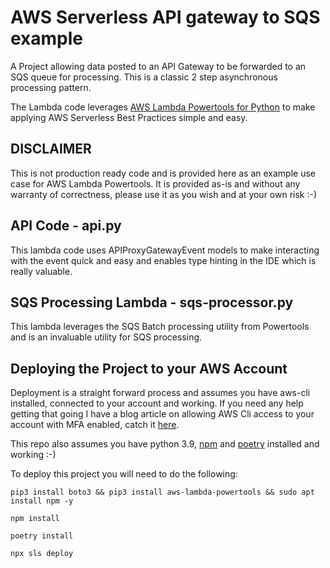 # AWS Serverless API gateway to SQS example

A Project allowing data posted to an API Gateway to be forwarded to an SQS queue for processing.  This is a classic 2 step asynchronous processing pattern.

The Lambda code leverages [AWS Lambda Powertools for Python](https://github.com/awslabs/aws-lambda-powertools-python) to make applying AWS Serverless Best Practices simple and easy.

## DISCLAIMER

This is not production ready code and is provided here as an example use case for AWS Lambda Powertools.  It is provided as-is and without any warranty of correctness, please use it as you wish and at your own risk :-)

## API Code - api.py

This lambda code uses APIProxyGatewayEvent models to make interacting with the event quick and easy and enables type hinting in the IDE which is really valuable.

## SQS Processing Lambda - sqs-processor.py

This lambda leverages the SQS Batch processing utility from Powertools and is an invaluable utility for SQS processing.  

## Deploying the Project to your AWS Account

Deployment is a straight forward process and assumes you have aws-cli installed, connected to your account and working.  If you need any help getting that going I have a blog article on allowing AWS Cli access to your account with MFA enabled, catch it [here](http://www.walmsles.io/posts/securing-aws-cli/).  

This repo also assumes you have python 3.9, [npm](https://github.com/nodesource/distributions) and [poetry](https://python-poetry.org/) installed and working :-)

To deploy this project you will need to do the following:

```ShellSession
pip3 install boto3 && pip3 install aws-lambda-powertools && sudo apt install npm -y
```

```ShellSession
npm install
```

```ShellSession
poetry install
```

```ShellSession
npx sls deploy
```
